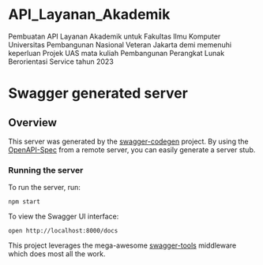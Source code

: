 # API_Layanan_Akademik
Pembuatan API Layanan Akademik untuk Fakultas Ilmu Komputer Universitas Pembangunan Nasional Veteran Jakarta demi memenuhi keperluan Projek UAS mata kuliah Pembangunan Perangkat Lunak Berorientasi Service tahun 2023

# Swagger generated server

## Overview
This server was generated by the [swagger-codegen](https://github.com/swagger-api/swagger-codegen) project.  By using the [OpenAPI-Spec](https://github.com/OAI/OpenAPI-Specification) from a remote server, you can easily generate a server stub.

### Running the server
To run the server, run:

```
npm start
```

To view the Swagger UI interface:

```
open http://localhost:8000/docs
```

This project leverages the mega-awesome [swagger-tools](https://github.com/apigee-127/swagger-tools) middleware which does most all the work.